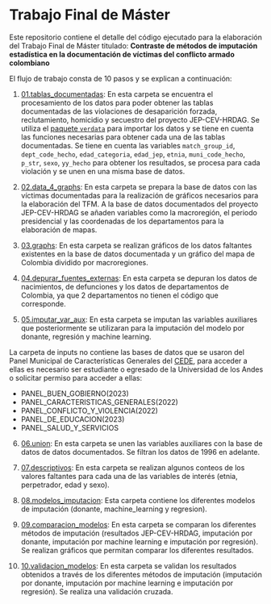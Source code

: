 # Trabajo Final de Máster
Este repositorio contiene el detalle del código ejecutado para la elaboración del Trabajo Final de Máster titulado: **Contraste de métodos de imputación estadística en la documentación de víctimas del conflicto armado colombiano**

El flujo de trabajo consta de 10 pasos y se explican a continuación:

1. [01.tablas_documentadas](https://github.com/vgomezc18/TFM/tree/main/01.tablas_documentadas): En esta carpeta se encuentra el procesamiento de los datos para poder obtener las tablas documentadas de las violaciones de desaparición forzada, reclutamiento, homicidio y secuestro del proyecto JEP-CEV-HRDAG. Se utiliza el [paquete `verdata`](https://github.com/HRDAG/verdata) para importar los datos y se tiene en cuenta las funciones necesarias para obtener cada una de las tablas documentadas. Se tiene en cuenta las variables `match_group_id`, `dept_code_hecho`, `edad_categoria`, `edad_jep`, `etnia`, `muni_code_hecho`, `p_str`, `sexo`, `yy_hecho` para obtener los resultados, se procesa para cada violación y se unen en una misma base de datos.

2. [02.data_4_graphs](https://github.com/vgomezc18/TFM/tree/main/02.data_4_graphs): En esta carpeta se prepara la base de datos con las víctimas documentadas para la realización de gráficos necesarios para la elaboración del TFM. A la base de datos documentados del proyecto JEP-CEV-HRDAG se añaden variables como la macroregión, el periodo presidencial y las coordenadas de los departamentos para la elaboración de mapas.

3. [03.graphs](https://github.com/vgomezc18/TFM/tree/main/03.graphs): En esta carpeta se realizan gráficos de los datos faltantes existentes en la base de datos documentada y un gráfico del mapa de Colombia dividido por macroregiones. 

4. [04.depurar_fuentes_externas](https://github.com/vgomezc18/TFM/tree/main/04.depurar_fuentes_externas): En esta carpeta se depuran los datos de nacimientos, de defunciones y los datos de departamentos de Colombia, ya que 2 departamentos no tienen el código que corresponde.

5. [05.imputar_var_aux](https://github.com/vgomezc18/TFM/tree/main/05.imputar_var_aux): En esta carpeta se imputan las variables auxiliares que posteriormente se utilizaran para la imputación del modelo por donante, regresión y machine learning.

La carpeta de inputs no contiene las bases de datos que se usaron del Panel Municipal de Características Generales del [CEDE](https://datoscede.uniandes.edu.co/es/catalogo-de-microdata), para acceder a ellas es necesario ser estudiante o egresado de la Universidad de los Andes o solicitar permiso para acceder a ellas: 

- PANEL_BUEN_GOBIERNO(2023)
- PANEL_CARACTERISTICAS_GENERALES(2022)
- PANEL_CONFLICTO_Y_VIOLENCIA(2022)
- PANEL_DE_EDUCACION(2023)
- PANEL_SALUD_Y_SERVICIOS

6. [06.union](https://github.com/vgomezc18/TFM/tree/main/06.union): En esta carpeta se unen las variables auxiliares con la base de datos de datos documentados. Se filtran los datos de 1996 en adelante.

7. [07.descriptivos](https://github.com/vgomezc18/TFM/tree/main/07.descriptivos): En esta carpeta se realizan algunos conteos de los valores faltantes para cada una de las variables de interés (etnia, perpetrador, edad y sexo).

8. [08.modelos_imputacion](https://github.com/vgomezc18/TFM/tree/main/08.modelos_imputacion): Esta carpeta contiene los diferentes modelos de imputación (donante, machine_learning y regresion). 

9. [09.comparacion_modelos](https://github.com/vgomezc18/TFM/tree/main/09.comparacion_modelos): En esta carpeta se comparan los diferentes métodos de imputación (resultados JEP-CEV-HRDAG, imputación por donante, imputación por machine learning e imputación por regresión). Se realizan gráficos que permitan comparar los diferentes resultados. 

10. [10.validacion_modelos](https://github.com/vgomezc18/TFM/tree/main/10.validacion_modelos): En esta carpeta se validan los resultados obtenidos a través de los diferentes métodos de imputación (imputación por donante, imputación por machine learning e imputación por regresión). Se realiza una validación cruzada.
